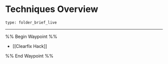 # Techniques Overview
 
```ccard
type: folder_brief_live
```
 
---

%% Begin Waypoint %%
- [[Clearfix Hack]]

%% End Waypoint %%

